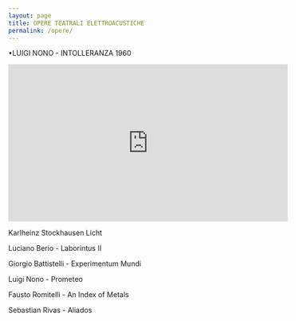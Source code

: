 ```yaml
---
layout: page
title: OPERE TEATRALI ELETTROACUSTICHE
permalink: /opere/
---
```



•LUIGI NONO - INTOLLERANZA 1960  

<iframe width="560" height="315" src="https://www.youtube.com/embed/kbQiOA2v9mo" frameborder="0" allow="accelerometer; autoplay; encrypted-media; gyroscope; picture-in-picture" allowfullscreen></iframe>



Karlheinz Stockhausen Licht

Luciano Berio - Laborintus II


Giorgio Battistelli - Experimentum Mundi

Luigi Nono - Prometeo

Fausto Romitelli - An Index of Metals

Sebastian Rivas - Aliados
